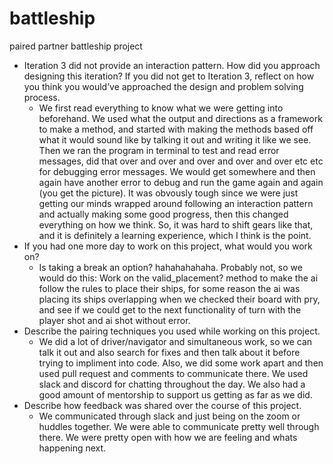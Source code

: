 # battleship
paired partner battleship project
- Iteration 3 did not provide an interaction pattern. How did you approach designing this iteration? If you did not get to Iteration 3, reflect on how you think you would’ve approached the design and problem solving process.
    - We first read everything to know what we were getting into beforehand. We used what the output and directions as a framework to make a method, and started with making the methods based off what it would sound like by talking it out and writing it like we see. Then we ran the program in terminal to test and read error messages, did that over and over and over and over and over etc etc for debugging error messages. We would get somewhere and then again have another error to debug and run the game again and again (you get the picture). It was obvously tough since we were just getting our minds wrapped around following an interaction pattern and actually making some good progress, then this changed everything on how we think. So, it was hard to shift gears like that, and it is definitely a learning experience, which I think is the point.
- If you had one more day to work on this project, what would you work on?
    - Is taking a break an option? hahahahahaha. Probably not, so we would do this: Work on the valid_placement? method to make the ai follow the rules to place their ships, for some reason the ai was placing its ships overlapping when we checked their board with pry, and see if we could get to the next functionality of turn with the player shot and ai shot without error.
- Describe the pairing techniques you used while working on this project.
    - We did a lot of driver/navigator and simultaneous work, so we can talk it out and also search for fixes and then talk about it before trying to impliment into code. Also, we did some work apart and then used pull request and comments to communicate there. We used slack and discord for chatting throughout the day. We also had a good amount of mentorship to support us getting as far as we did.
- Describe how feedback was shared over the course of this project.
    - We communicated through slack and just being on the zoom or huddles together. We were able to communicate pretty well through there. We were pretty open with how we are feeling and whats happening next.